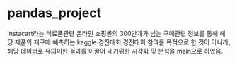 # pandas_project
instacart라는 식료품관련 온라인 쇼핑몰의 300만개가 넘는 구매관련 정보를 통해 해당 제품의 재구매 예측하는 kaggle 경진대회
경진대회 참여를 목적으로 한 것이 아니라, 해당 데이터로 유의미한 결과를 이끌어 내기위한 시각화 및 분석을 main으로 하였음.
